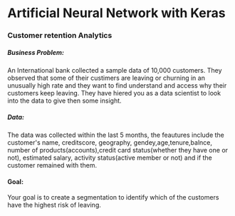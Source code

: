 # Artificial Neural Network with Keras

### Customer retention Analytics

##### Business Problem:
An International bank collected a sample data of 10,000 customers. They observed that some of their custimers are leaving or churning in an unusually high rate and they want to find understand and access why their customers keep leaving. They have hiered you as a data scientist to look into the data to give then some insight.

##### Data:
The data was collected within the last 5 months, the feautures include the customer's name, creditscore, geography, gendey,age,tenure,balnce, number of products(accounts),credit card status(whether they have one or not), estimated salary, activity status(active member or not) and if the customer remained with them.

#### Goal:
Your goal is to create a segmentation  to identify which of the customers have the highest risk of leaving.

